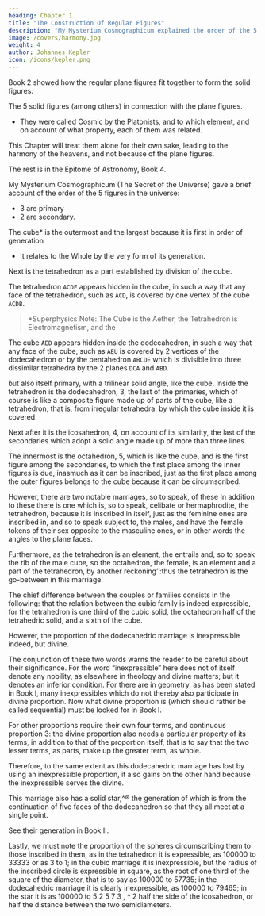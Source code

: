 ```yaml
---
heading: Chapter 1
title: "The Construction Of Regular Figures"
description: "My Mysterium Cosmographicum explained the order of the 5 solids in the world"
image: /covers/harmony.jpg
weight: 4
author: Johannes Kepler
icon: /icons/kepler.png
---
```



Book 2 showed how the regular plane figures fit together to form the solid figures.

The 5 solid figures (among others) in connection with the plane figures. 
<!-- Now it was shown there that the num­
ber of the solid figures is fivefold;  -->
- They were called Cosmic by the Platonists, and to which element, and on account of what property,
each of them was related. 

This Chapter will treat them alone for their own sake, leading to the harmony of the heavens, and not because of the plane figures. 

The rest is in the Epitome of Astronomy, Book 4. 

My Mysterium Cosmographicum (The Secret of the Universe) gave a brief account of the order of the 5 figures in the universe:
- 3 are primary
- 2 are secondary. 

The cube* is the outermost and the largest because it is first in order of generation
- It relates to the Whole by the very form of its generation. 

Next is the tetrahedron as a part established by division of the cube.

The tetrahedron `ACDF` appears hidden in the cube, in such a way that any face of the tetrahedron, such as `ACD`, is covered by one vertex of the cube `ACDB`.


> *Superphysics Note: The Cube is the Aether, the Tetrahedron is Electromagnetism, and the 



The cube `AED` appears hidden inside the dodecahedron, in such a way that any face of the cube, such as `AEU` is covered by 2 vertices of the dodecahedron or by the pentahedron `ABCDE` which is divisible into three dissimilar tetrahedra by the 2 planes `DCA` and `ABD`.

but also itself primary, with a trilinear solid angle, like the cube. Inside the tetrahedron is the dodecahedron, 3, the last of the primaries, which of course is like a composite figure made up of parts of the cube, like a tetrahedron, that is, from irregular tetrahedra, by which the cube inside it is covered. 

Next after it is the icosahedron, 4, on account of its similarity, the last of the secondaries which adopt a solid angle made up of more than three lines. 

The innermost is the octahedron, 5, which is like the cube, and is the first figure among the secondaries, to which the first place among the inner figures is due, inasmuch as it can be inscribed, just as the first place among the outer figures belongs to the cube because it can be circumscribed.

However, there are two notable marriages, so to speak, of these In addition to these there is one which is, so to speak, celibate or hermaphrodite, the tetrahedron, because it is inscribed in itself, just as the feminine ones are inscribed in, and so to speak subject to, the males, and have the female tokens of their sex opposite to the masculine ones, or in other words the angles to the plane faces.

Furthermore, as the tetrahedron is an element, the entrails and, so to speak the rib of the male cube, so the octahedron, the female, is an element and a part of the tetrahedron, by another reckoning’’:thus the tetrahedron is the go-between in this marriage.

The chief difference between the couples or families consists in the following: that the relation between the cubic family is indeed expressible, for the tetrahedron is one third of the cubic solid, the octahedron half of the tetrahedric solid, and a sixth of the cube.

However, the proportion of the dodecahedric marriage is inexpressible indeed, but divine.

The conjunction of these two words warns the reader to be careful about their significance. For the word “inexpressible” here does not of itself denote any nobility, as elsewhere in theology and divine matters; but it denotes an inferior condition. For there are in geometry, as has been stated in Book I, many inexpressibles which do not thereby also participate in divine proportion. Now what divine proportion is (which should rather be called sequential) must be looked for in Book I.

For other proportions require their own four terms, and continuous proportion 3: the divine proportion also needs a particular property of its terms, in addition to that of the proportion itself, that is to say that the two lesser terms, as parts, make up the greater term, as whole.

Therefore, to the same extent as this dodecahedric marriage has lost by using an inexpressible proportion, it also gains on the other hand because the inexpressible serves the divine.

This marriage also has a solid star,^® the generation of which is  from the continuation of five faces of the dodecahedron so that they all meet at a single point. 

See their generation in Book II.

Lastly, we must note the proportion of the spheres circumscribing them to those inscribed in them, as
in the tetrahedron it is expressible, as 100000 to 33333 or as 3 to 1; in
the cubic marriage it is inexpressible, but the radius of the inscribed circle is expressible in square, as the
root of one third of the square of the diameter, that is to say as 100000
to 57735; in the dodecahedric marriage it is clearly inexpressible, as
100000 to 79465; in the star it is as 100000 to 5 2 5 7 3 , ^ 2 half the side of
the icosahedron, or half the distance between the two semidiameters.
